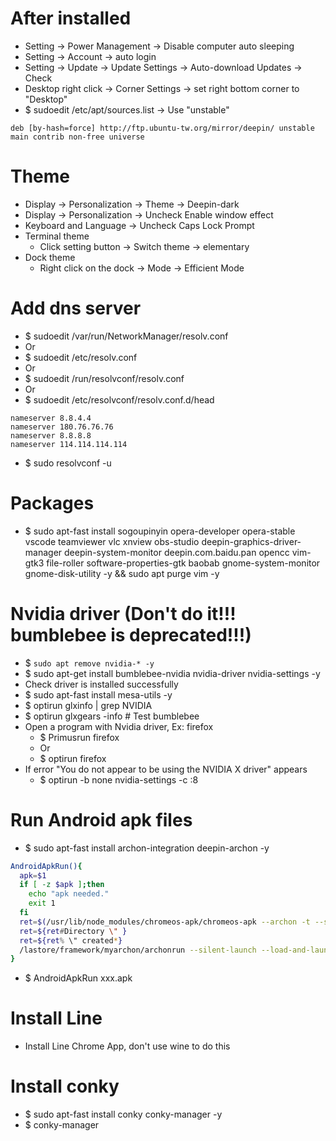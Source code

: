 After installed
=====
* Setting -> Power Management -> Disable computer auto sleeping
* Setting -> Account -> auto login
* Setting -> Update -> Update Settings -> Auto-download Updates -> Check
* Desktop right click -> Corner Settings -> set right bottom corner to "Desktop"
* $ sudoedit /etc/apt/sources.list -> Use "unstable"
```debsources
deb [by-hash=force] http://ftp.ubuntu-tw.org/mirror/deepin/ unstable main contrib non-free universe
```

Theme
=====
* Display -> Personalization -> Theme -> Deepin-dark
* Display -> Personalization -> Uncheck Enable window effect
* Keyboard and Language -> Uncheck Caps Lock Prompt
* Terminal theme
    * Click setting button -> Switch theme -> elementary
* Dock theme
    * Right click on the dock -> Mode -> Efficient Mode

Add dns server
=====
* $ sudoedit /var/run/NetworkManager/resolv.conf
* Or
* $ sudoedit /etc/resolv.conf
* Or
* $ sudoedit /run/resolvconf/resolv.conf
* Or
* $ sudoedit /etc/resolvconf/resolv.conf.d/head
```resolv
nameserver 8.8.4.4
nameserver 180.76.76.76
nameserver 8.8.8.8
nameserver 114.114.114.114
```
* $ sudo resolvconf -u

Packages
=====
* $ sudo apt-fast install sogoupinyin opera-developer opera-stable vscode teamviewer vlc xnview obs-studio deepin-graphics-driver-manager deepin-system-monitor deepin.com.baidu.pan opencc vim-gtk3 file-roller software-properties-gtk baobab gnome-system-monitor gnome-disk-utility -y && sudo apt purge vim -y

Nvidia driver (Don't do it!!! bumblebee is deprecated!!!)
=====
* $ `sudo apt remove nvidia-* -y`
* $ sudo apt-get install bumblebee-nvidia nvidia-driver nvidia-settings -y
* Check driver is installed successfully
* $ sudo apt-fast install mesa-utils -y
* $ optirun glxinfo | grep NVIDIA
* $ optirun glxgears -info # Test bumblebee
* Open a program with Nvidia driver, Ex: firefox
    * $ Primusrun firefox
    * Or
    * $ optirun firefox
* If error "You do not appear to be using the NVIDIA X driver" appears
    * $ optirun -b none nvidia-settings -c :8

Run Android apk files
=====
* $ sudo apt-fast install archon-integration deepin-archon -y
```sh
AndroidApkRun(){
  apk=$1
  if [ -z $apk ];then
    echo "apk needed."
    exit 1
  fi
  ret=$(/usr/lib/node_modules/chromeos-apk/chromeos-apk --archon -t --scale --name "Android App" "$apk")
  ret=${ret#Directory \" }
  ret=${ret% \" created*}
  /lastore/framework/myarchon/archonrun --silent-launch --load-and-launch-app=$ret
}
```
* $ AndroidApkRun xxx.apk

Install Line
=====
* Install Line Chrome App, don't use wine to do this

Install conky
=====
* $ sudo apt-fast install conky conky-manager -y
* $ conky-manager
